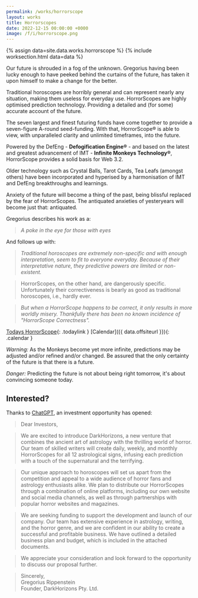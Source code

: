 ```yaml
---
permalink: /works/horrorscope
layout: works
title: Horrorscopes
date: 2022-12-15 00:00:00 +0000
image: /f/i/horrorscope.png
---
```


{% assign data=site.data.works.horrorscope %}
{% include worksection.html data=data %}

Our future is shrouded in a fog of the unknown. Gregorius having been lucky enough to have peeked behind the curtains of the future, has taken it upon himself to make a change for the better.

Traditional horoscopes are horribly general and can represent nearly any situation, making them useless for everyday use. HorrorScopes are highly optimised prediction technology. Providing a detailed and (for some) accurate account of the future.

The seven largest and finest futuring funds have come together to provide a seven-figure A-round seed-funding. With that, HorrorScope&reg; is able to view, with unparalleled clarity and unlimited timeframes, into the future.

Powered by the DefEng - **Defogification Engine&reg;** - and based on the latest and greatest advancement of IMT - **Infinite Monkeys Technology&reg;**, HorrorScope provides a solid basis for Web 3.2.

Older technology such as Crystal Balls, Tarot Cards, Tea Leafs (amongst others) have been incorporated and hyperised by a harmonisation of IMT and DefEng breakthroughs and learnings.

Anxiety of the future will become a thing of the past, being blissful replaced by the fear of HorrorScopes. The antiquated anxieties of yesteryears will become just that: antiquated.

Gregorius describes his work as a:

> *A poke in the eye for those with eyes*

And follows up with:

> *Traditional horoscopes are extremely non-specific and with enough interpretation, seem to fit to everyone everyday. Because of their interpretative nature, they predictive powers are limited or non-existent.*

> HorrorScopes, on the other hand, are dangerously specific. Unfortunately their correctiveness is bearly as good as traditional horoscopes, i.e., hardly ever.

> *But when a HorrorScope happens to be correct, it only results in more worldly misery. Thankfully there has been no known incidence of "HorrorScope Correctness".*

[Todays HorrorScope](/horrorscope/YYYYMMDDD){: .todaylink }
[Calendar]({{ data.offsiteurl }}){: .calendar }

*Warning:* As the Monkeys become yet more infinite, predictions may be adjusted and/or refined and/or changed. Be assured that the only certainty of the future is that there is a future.

*Danger:* Predicting the future is not about being right tomorrow, it's about convincing someone today.

## Interested?

Thanks to [ChatGPT](https://chat.openai.com/chat), an investment opportunity has opened:

> Dear Investors,

> We are excited to introduce DarkHorizons, a new venture that combines the ancient art of astrology with the thrilling world of horror. Our team of skilled writers will create daily, weekly, and monthly HorrorScopes for all 12 astrological signs, infusing each prediction with a touch of the supernatural and the terrifying.

> Our unique approach to horoscopes will set us apart from the competition and appeal to a wide audience of horror fans and astrology enthusiasts alike. We plan to distribute our HorrorScopes through a combination of online platforms, including our own website and social media channels, as well as through partnerships with popular horror websites and magazines.

> We are seeking funding to support the development and launch of our company. Our team has extensive experience in astrology, writing, and the horror genre, and we are confident in our ability to create a successful and profitable business. We have outlined a detailed business plan and budget, which is included in the attached documents.

> We appreciate your consideration and look forward to the opportunity to discuss our proposal further.

> Sincerely,<br>
> Gregorius Rippenstein<br>
> Founder, DarkHorizons Pty. Ltd.

<script type="text/javascript">
var add0 = function(r){ return (r < 10 ? "0" : "") + r; }

function replaceTodayLink() {
  var d = new Date();
  var m = add0(d.getMonth()+1);
  var y = d.getFullYear();
  var dy = add0( d.getDate() );

  document.querySelectorAll(".todaylink").forEach( function(elem) {
    elem.href = "/horrorscope/" + y + m + dy;
  })
}
window.onload = replaceTodayLink;
</script>

<style>
.calendar { float: right; }
</style>
